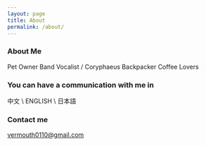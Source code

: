 ```yaml
---
layout: page
title: About
permalink: /about/
---
```


### About Me
Pet Owner
Band Vocalist / Coryphaeus
Backpacker
Coffee Lovers


### You can have a communication with me in

中文 \ ENGLISH \ 日本語

### Contact me

[vermouth0110@gmail.com](mailto:vermouth0110@gmail.com)
